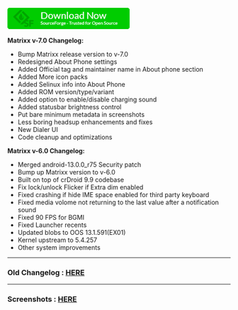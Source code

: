 [<img src="assets/sf-download-button.webp" />](https://sourceforge.net/projects/projectmatrixx/files/Android-13/ "Download all required stuffs.")

<b>Matrixx v-7.0 Changelog:</b>
- Bump Matrixx release version to v-7.0
- Redesigned About Phone settings
- Added Official tag and maintainer name in About phone section
- Added More icon packs
- Added Selinux info into About Phone
- Added ROM version/type/variant
- Added option to enable/disable charging sound
- Added statusbar brightness control
- Put bare minimum metadata in screenshots
- Less boring headsup enhancements and fixes
- New Dialer UI
- Code cleanup and optimizations


<b>Matrixx v-6.0 Changelog:</b>
- Merged android-13.0.0_r75 Security patch
- Bump up Matrixx version to v-6.0
- Built on top of crDroid 9.9 codebase
- Fix lock/unlock Flicker if Extra dim enabled
- Fixed crashing if hide IME space enabled for third party keyboard 
- Fixed media volome not returning to the last value after a notification sound
- Fixed 90 FPS for BGMI
- Fixed Launcher recents
- Updated blobs to OOS 13.1.591(EX01)
- Kernel upstream to 5.4.257
- Other system improvements

---------------
### Old Changelog : [**HERE**](https://github.com/TechMatrixx/techmatrixx.github.io/blob/main/OldChangelog.md)
---------------
### Screenshots : [**HERE**](https://photos.app.goo.gl/dhqH44zbzGxhGVbJ7)
